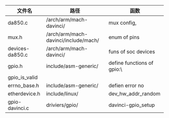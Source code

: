 |文件名|路径|函数|
|----|----|----|
|da850.c|/arch/arm/mach-davinci/|mux config,|
|mux.h|/arch/arm/mach-davinci/include/mach/|enum of pins|
|devices-da850.c|/arch/arm/mach-davinci/|funs of soc devices|
|gpio.h|include/asm-generic/|define functions of gpio:\
				gpio_is_valid|
|errno_base.h|include/asm-generic/|defien error no|
|etherdevice.h|include/linux/|dev_hw_addr_random|
|gpio-davinci.c|driviers/gpio/|davinci-gpio_setup|


